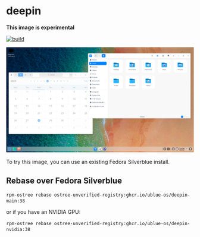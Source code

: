 # deepin

**This image is experimental**

[![build](https://github.com/ublue-os/deepin/actions/workflows/build.yml/badge.svg)](https://github.com/ublue-os/deepin/actions/workflows/build.yml)

![Deepin Desktop Showcase Image](deepin-showcase.png)

To try this image, you can use an existing Fedora Silverblue install.

## Rebase over Fedora Silverblue

    rpm-ostree rebase ostree-unverified-registry:ghcr.io/ublue-os/deepin-main:38

or if you have an NVIDIA GPU:

    rpm-ostree rebase ostree-unverified-registry:ghcr.io/ublue-os/deepin-nvidia:38
